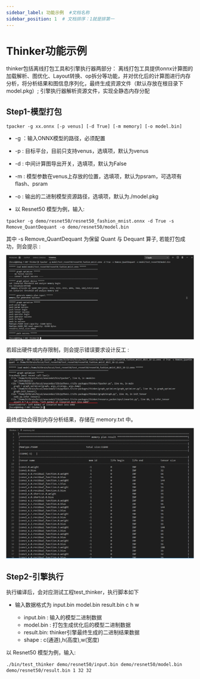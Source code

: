 ```yaml
---
sidebar_label: 功能示例  #文档名称
sidebar_position: 1  # 文档排序：1就是排第一
--- 
```

# Thinker功能示例

thinker包括离线打包工具和引擎执行器两部分：
离线打包工具提供onnx计算图的加载解析、图优化、Layout转换、op拆分等功能，并对优化后的计算图进行内存分析，将分析结果和图信息序列化，最终生成资源文件（默认存放在根目录下model.pkg）;
引擎执行器解析资源文件，实现全静态内存分配

## Step1-模型打包
```Shell
tpacker -g xx.onnx [-p venus] [-d True] [-m memory] [-o model.bin]
```
* -g ：输入ONNX模型的路径，必须配置
* -p : 目标平台，目前只支持venus，选填项，默认为venus
* -d : 中间计算图导出开关，选填项，默认为False
* -m : 模型参数在venus上存放的位置，选填项，默认为psram，可选项有flash、psram
* -o : 输出的二进制模型资源路径，选填项，默认为./model.pkg

* 以 Resnet50 模型为例，输入:
```Shell
tpacker -g demo/resnet50/resnet50_fashion_mnist.onnx -d True -s Remove_QuantDequant -o demo/resnet50/model.bin
```
其中 -s Remove_QuantDequant 为保留 Quant 与 Dequant 算子, 若能打包成功，则会提示 : 

![如下图片](../Example/files/Resnet50_sucess.png)

若超出硬件或内存限制，则会提示错误要求设计反工 :

![如下图片](../Example/files/Resnet50_err.png)

最终成功会得到内存分析结果，存储在 memory.txt 中。

![PSRAM 内存结果](../Example/files/Resnet50_Mem1.png)

## Step2-引擎执行
执行编译后，会对应测试工程test_thinker，执行脚本如下

* 输入数据格式为 input.bin model.bin result.bin  c h w

  * input.bin : 输入的模型二进制数据
  * model.bin : 打包生成优化后的模型二进制数据
  * result.bin: thinker引擎最终生成的二进制结果数据
  * shape : c(通道),h(高度),w(宽度)


以 Resnet50 模型为例，输入:
```Shell
./bin/test_thinker demo/resnet50/input.bin demo/resnet50/model.bin demo/resnet50/result.bin 1 32 32
```